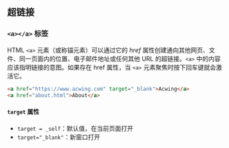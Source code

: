 ## 超链接

### `<a></a>` 标签

HTML `<a>` 元素（或称锚元素）可以通过它的 $href$ 属性创建通向其他网页、文件、同一页面内的位置、电子邮件地址或任何其他 URL 的超链接。`<a>` 中的内容应该指明链接的意图。如果存在 href 属性，当 `<a>` 元素聚焦时按下回车键就会激活它。

```html
<a href="https://www.acwing.com" target="_blank">Acwing</a>
<a href="about.html">About</a>
```

#### `target` 属性

- `target = _self`：默认值，在当前页面打开
- `target="_blank"`：新窗口打开